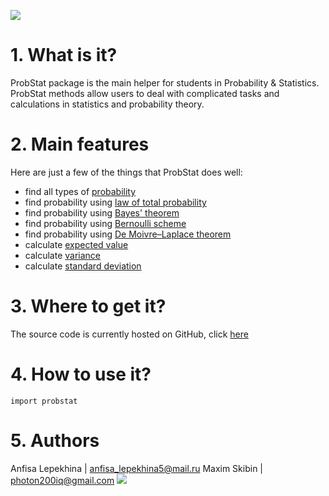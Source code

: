 ![](https://i.imgur.com/I97AaMV.png)




#  1. What is it?

ProbStat package is the main helper for students in Probability & Statistics. 
 ProbStat methods allow users to deal  with complicated tasks and calculations in statistics and probability theory.

# 2. Main features
Here are just a few of the things that ProbStat does well:
* find all types of [probability](https://en.wikipedia.org/wiki/Probability_theory)
* find probability using [law of total probability](https://en.wikipedia.org/wiki/Law_of_total_probability)
* find probability using [Bayes' theorem](https://en.wikipedia.org/wiki/Bayes%27_theorem)
* find probability using [Bernoulli scheme](https://en.wikipedia.org/wiki/Bernoulli_scheme)
* find probability using [De Moivre–Laplace theorem](https://en.wikipedia.org/wiki/De_Moivre–Laplace_theorem)
* calculate [expected value](https://en.wikipedia.org/wiki/Expected_value)
* calculate [variance](https://en.wikipedia.org/wiki/Dispersion)
* calculate [standard deviation](https://en.wikipedia.org/wiki/Standard_deviation)


# 3. Where to get it?
The source code is currently hosted on GitHub, click [here](https://i.imgur.com/ySQck1T.png)






# 4. How to use it?
```python=
import probstat
```
# 5. Authors
Anfisa Lepekhina | anfisa_lepekhina5@mail.ru
Maxim Skibin | photon200iq@gmail.com
![](https://i.imgur.com/pfQXNos.png)


